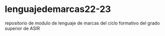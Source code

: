 # lenguajedemarcas22-23
repositorio de modulo de lenguaje de marcas del ciclo formativo del grado superior de ASIR
